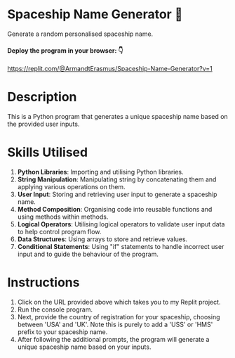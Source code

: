 # Spaceship Name Generator 🚀
Generate a random personalised spaceship name.

#### Deploy the program in your browser: 👇
https://replit.com/@ArmandtErasmus/Spaceship-Name-Generator?v=1

# Description
This is a Python program that generates a unique spaceship name based on the provided user inputs.

# Skills Utilised
1. **Python Libraries**: Importing and utilising Python libraries.
2. **String Manipulation**: Manipulating string by concatenating them and applying various operations on them.
3. **User Input**: Storing and retrieving user input to generate a spaceship name.
4. **Method Composition**: Organising code into reusable functions and using methods within methods.
5. **Logical Operators**: Utilising logical operators to validate user input data to help control program flow.
6. **Data Structures**: Using arrays to store and retrieve values.
7. **Conditional Statements**: Using "if" statements to handle incorrect user input and to guide the behaviour of the program.

# Instructions
1. Click on the URL provided above which takes you to my Replit project.
2. Run the console program.
3. Next, provide the country of registration for your spaceship, choosing between 'USA' and 'UK'. Note this is purely to add a 'USS' or 'HMS' prefix to your spaceship name.
4. After following the additional prompts, the program will generate a unique spaceship name based on your inputs.

